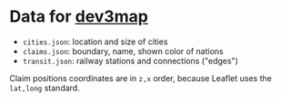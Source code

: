 # Data for [dev3map](https://dev3map.github.io/)

- `cities.json`: location and size of cities
- `claims.json`: boundary, name, shown color of nations
- `transit.json`: railway stations and connections ("edges")

Claim positions coordinates are in `z,x` order, because Leaflet uses the `lat,long` standard.

